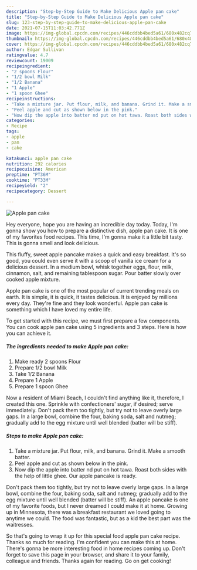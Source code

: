 ```yaml
---
description: "Step-by-Step Guide to Make Delicious Apple pan cake"
title: "Step-by-Step Guide to Make Delicious Apple pan cake"
slug: 123-step-by-step-guide-to-make-delicious-apple-pan-cake
date: 2021-07-15T11:03:42.771Z
image: https://img-global.cpcdn.com/recipes/446cddbb4bed5a61/680x482cq70/apple-pan-cake-recipe-main-photo.jpg
thumbnail: https://img-global.cpcdn.com/recipes/446cddbb4bed5a61/680x482cq70/apple-pan-cake-recipe-main-photo.jpg
cover: https://img-global.cpcdn.com/recipes/446cddbb4bed5a61/680x482cq70/apple-pan-cake-recipe-main-photo.jpg
author: Edgar Sullivan
ratingvalue: 4.7
reviewcount: 19009
recipeingredient:
- "2 spoons Flour"
- "1/2 bowl Milk"
- "1/2 Banana"
- "1 Apple"
- "1 spoon Ghee"
recipeinstructions:
- "Take a mixture jar. Put flour, milk, and banana. Grind it. Make a smooth batter."
- "Peel apple and cut as shown below in the pink."
- "Now dip the apple into batter nd put on hot tawa. Roast both sides with the help of little ghee. Our apple pancake is ready."
categories:
- Recipe
tags:
- apple
- pan
- cake

katakunci: apple pan cake 
nutrition: 292 calories
recipecuisine: American
preptime: "PT36M"
cooktime: "PT33M"
recipeyield: "2"
recipecategory: Dessert

---
```



![Apple pan cake](https://img-global.cpcdn.com/recipes/446cddbb4bed5a61/680x482cq70/apple-pan-cake-recipe-main-photo.jpg)

Hey everyone, hope you are having an incredible day today. Today, I'm gonna show you how to prepare a distinctive dish, apple pan cake. It is one of my favorites food recipes. This time, I'm gonna make it a little bit tasty. This is gonna smell and look delicious.

This fluffy, sweet apple pancake makes a quick and easy breakfast. It&#39;s so good, you could even serve it with a scoop of vanilla ice cream for a delicious dessert. In a medium bowl, whisk together eggs, flour, milk, cinnamon, salt, and remaining tablespoon sugar. Pour batter slowly over cooked apple mixture.

Apple pan cake is one of the most popular of current trending meals on earth. It is simple, it is quick, it tastes delicious. It is enjoyed by millions every day. They're fine and they look wonderful. Apple pan cake is something which I have loved my entire life.


To get started with this recipe, we must first prepare a few components. You can cook apple pan cake using 5 ingredients and 3 steps. Here is how you can achieve it.

<!--inarticleads1-->

##### The ingredients needed to make Apple pan cake:

1. Make ready 2 spoons Flour
1. Prepare 1/2 bowl Milk
1. Take 1/2 Banana
1. Prepare 1 Apple
1. Prepare 1 spoon Ghee


Now a resident of Miami Beach, I couldn&#39;t find anything like it, therefore, I created this one. Sprinkle with confectioners&#39; sugar, if desired; serve immediately. Don&#39;t pack them too tightly, but try not to leave overly large gaps. In a large bowl, combine the four, baking soda, salt and nutmeg; gradually add to the egg mixture until well blended (batter will be stiff). 

<!--inarticleads2-->

##### Steps to make Apple pan cake:

1. Take a mixture jar. Put flour, milk, and banana. Grind it. Make a smooth batter.
1. Peel apple and cut as shown below in the pink.
1. Now dip the apple into batter nd put on hot tawa. Roast both sides with the help of little ghee. Our apple pancake is ready.


Don&#39;t pack them too tightly, but try not to leave overly large gaps. In a large bowl, combine the four, baking soda, salt and nutmeg; gradually add to the egg mixture until well blended (batter will be stiff). An apple pancake is one of my favorite foods, but I never dreamed I could make it at home. Growing up in Minnesota, there was a breakfast restaurant we loved going to anytime we could. The food was fantastic, but as a kid the best part was the waitresses. 

So that's going to wrap it up for this special food apple pan cake recipe. Thanks so much for reading. I'm confident you can make this at home. There's gonna be more interesting food in home recipes coming up. Don't forget to save this page in your browser, and share it to your family, colleague and friends. Thanks again for reading. Go on get cooking!
